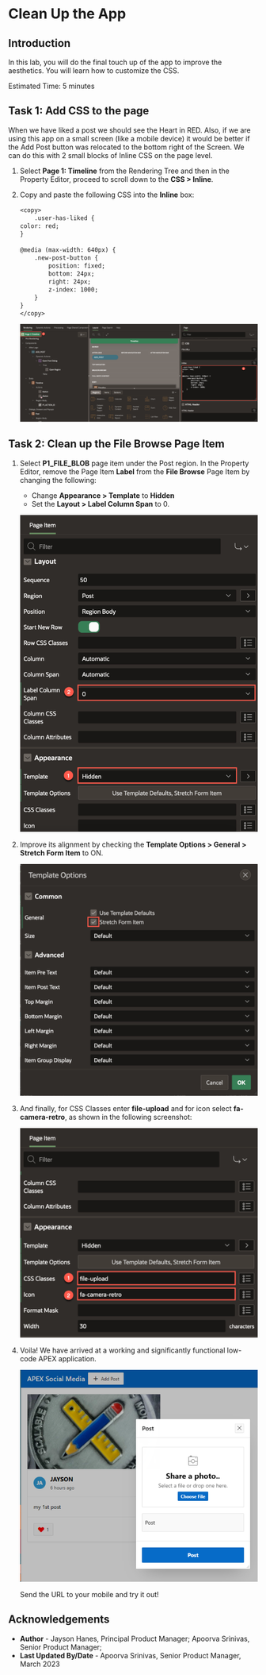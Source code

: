 # Clean Up the App

## Introduction

In this lab, you will do the final touch up of the app to improve the aesthetics. You will learn how to customize the CSS.

Estimated Time: 5 minutes

## **Task 1**: Add CSS to the page

When we have liked a post we should see the Heart in RED. Also, if we
are using this app on a small screen (like a mobile device) it would be
better if the Add Post button was relocated to the bottom right of the
Screen. We can do this with 2 small blocks of Inline CSS on the page
level.

1.  Select **Page 1: Timeline** from the Rendering Tree and then in the Property Editor, proceed
    to scroll down to the **CSS > Inline**. 

2.  Copy and paste the following CSS into the **Inline** box:

    ```
    <copy>
        .user-has-liked {
    color: red;
    }

    @media (max-width: 640px) {
        .new-post-button {
            position: fixed;
            bottom: 24px;
            right: 24px;
            z-index: 1000;
        }
    }
    </copy>
    ```
    ![Property Editor](images/css.png)

## **Task 2**: Clean up the File Browse Page Item

1.  Select **P1\_FILE\_BLOB** page item under the Post region. In the Property Editor, remove the Page Item **Label** from the **File Browse** Page Item by changing the following:
    - Change **Appearance > Template** to **Hidden**
    - Set the **Layout > Label Column Span** to 0.

    ![Property Editor](images/hidden-col-span.png)

2.  Improve its alignment by checking the **Template Options > General > Stretch Form Item** to ON.

    ![Template Options Dialog](images/stretch-form.png)

3.  And finally, for CSS Classes enter **file-upload** and for icon select **fa-camera-retro**, as shown in the following screenshot:

    ![Property Editor](images/appearance.png)

4. Voila! We have arrived at a working and significantly functional low-code APEX
application.

    ![Running app](images/run-app.png)


    Send the URL to your mobile and try it out!

## **Acknowledgements**

 - **Author** - Jayson Hanes, Principal Product Manager; Apoorva Srinivas, Senior Product Manager; 
 - **Last Updated By/Date** - Apoorva Srinivas, Senior Product Manager, March 2023
